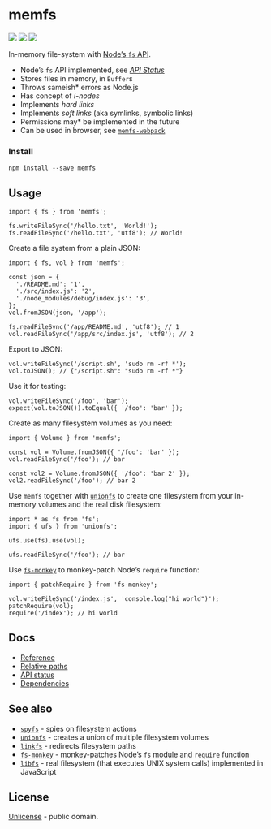 memfs
=====

[![](https://img.shields.io/badge/Chat-%F0%9F%92%AC-green?style=flat&logo=chat&link=https://onp4.com/@vadim/~memfs)](https://onp4.com/@vadim/~memfs) [![](https://img.shields.io/npm/v/memfs.svg)](https://www.npmjs.com/package/memfs) [![](https://travis-ci.org/streamich/memfs.svg?branch=master)](https://travis-ci.org/streamich/memfs)

In-memory file-system with [Node’s `fs` API](https://nodejs.org/api/fs.html).

-   Node’s `fs` API implemented, see [*API Status*](./docs/api-status.md)
-   Stores files in memory, in `Buffer`s
-   Throws sameish\* errors as Node.js
-   Has concept of *i-nodes*
-   Implements *hard links*
-   Implements *soft links* (aka symlinks, symbolic links)
-   Permissions may\* be implemented in the future
-   Can be used in browser, see [`memfs-webpack`](https://github.com/streamich/memfs-webpack)

### Install

    npm install --save memfs

Usage
-----

    import { fs } from 'memfs';

    fs.writeFileSync('/hello.txt', 'World!');
    fs.readFileSync('/hello.txt', 'utf8'); // World!

Create a file system from a plain JSON:

    import { fs, vol } from 'memfs';

    const json = {
      './README.md': '1',
      './src/index.js': '2',
      './node_modules/debug/index.js': '3',
    };
    vol.fromJSON(json, '/app');

    fs.readFileSync('/app/README.md', 'utf8'); // 1
    vol.readFileSync('/app/src/index.js', 'utf8'); // 2

Export to JSON:

    vol.writeFileSync('/script.sh', 'sudo rm -rf *');
    vol.toJSON(); // {"/script.sh": "sudo rm -rf *"}

Use it for testing:

    vol.writeFileSync('/foo', 'bar');
    expect(vol.toJSON()).toEqual({ '/foo': 'bar' });

Create as many filesystem volumes as you need:

    import { Volume } from 'memfs';

    const vol = Volume.fromJSON({ '/foo': 'bar' });
    vol.readFileSync('/foo'); // bar

    const vol2 = Volume.fromJSON({ '/foo': 'bar 2' });
    vol2.readFileSync('/foo'); // bar 2

Use `memfs` together with [`unionfs`](https://github.com/streamich/unionfs) to create one filesystem from your in-memory volumes and the real disk filesystem:

    import * as fs from 'fs';
    import { ufs } from 'unionfs';

    ufs.use(fs).use(vol);

    ufs.readFileSync('/foo'); // bar

Use [`fs-monkey`](https://github.com/streamich/fs-monkey) to monkey-patch Node’s `require` function:

    import { patchRequire } from 'fs-monkey';

    vol.writeFileSync('/index.js', 'console.log("hi world")');
    patchRequire(vol);
    require('/index'); // hi world

Docs
----

-   [Reference](./docs/reference.md)
-   [Relative paths](./docs/relative-paths.md)
-   [API status](./docs/api-status.md)
-   [Dependencies](./docs/dependencies.md)

See also
--------

-   [`spyfs`](https://github.com/streamich/spyfs) - spies on filesystem actions
-   [`unionfs`](https://github.com/streamich/unionfs) - creates a union of multiple filesystem volumes
-   [`linkfs`](https://github.com/streamich/linkfs) - redirects filesystem paths
-   [`fs-monkey`](https://github.com/streamich/fs-monkey) - monkey-patches Node’s `fs` module and `require` function
-   [`libfs`](https://github.com/streamich/full-js/blob/master/src/lib/fs.ts) - real filesystem (that executes UNIX system calls) implemented in JavaScript

License
-------

[Unlicense](./LICENSE) - public domain.
